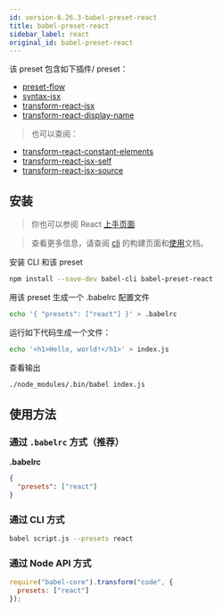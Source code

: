 ```yaml
---
id: version-6.26.3-babel-preset-react
title: babel-preset-react
sidebar_label: react
original_id: babel-preset-react
---
```


该 preset 包含如下插件/ preset：

- [preset-flow](babel-preset-flow)
- [syntax-jsx](babel-plugin-syntax-jsx)
- [transform-react-jsx](babel-plugin-transform-react-jsx)
- [transform-react-display-name](babel-plugin-transform-react-display-name)

> 也可以查阅：

- [transform-react-constant-elements](transform-react-constant-elements)
- [transform-react-jsx-self](transform-react-jsx-self)
- [transform-react-jsx-source](transform-react-jsx-source)

## 安装

> 你也可以参阅 React [上手页面](https://facebook.github.io/react/docs/hello-world.html)

> 查看更多信息，请查阅 [cli](babel-cli) 的构建页面和[使用](/setup)文档。

安装 CLI 和该 preset

```sh
npm install --save-dev babel-cli babel-preset-react
```

用该 preset 生成一个 .babelrc 配置文件

```sh
echo '{ "presets": ["react"] }' > .babelrc
```

运行如下代码生成一个文件：

```sh
echo '<h1>Hello, world!</h1>' > index.js
```

查看输出

```sh
./node_modules/.bin/babel index.js
```

## 使用方法

### 通过 `.babelrc` 方式（推荐）

**.babelrc**

```json
{
  "presets": ["react"]
}
```

### 通过 CLI 方式

```sh
babel script.js --presets react 
```

### 通过 Node API 方式

```javascript
require("babel-core").transform("code", {
  presets: ["react"]
});
```
